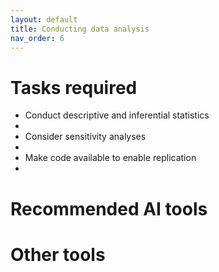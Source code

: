 ```yaml
---
layout: default
title: Conducting data analysis
nav_order: 6
---
```


# Tasks required
<ul>
<li>Conduct descriptive and inferential statistics<li>
<li>Consider sensitivity analyses <li>
<li>Make code available to enable replication<li>
</ul>

# Recommended AI tools 

# Other tools 

